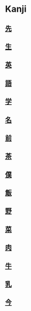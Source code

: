 
# Kanji
## [先](Kanji/kanji-dict/先.md)

## [生](Kanji/kanji-dict/生.md)

## [英](Kanji/kanji-dict/英.md)

## [語](Vocabulary/語.md)

## [学](Kanji/kanji-dict/学.md)

## [名](Kanji/kanji-dict/名.md)

## [前](Vocabulary/前.md)

## [茶](Kanji/kanji-dict/茶.md)

## [僕](Vocabulary/僕.md)

## [飯](Kanji/kanji-dict/飯.md)

## [野](Kanji/kanji-dict/野.md)

## [菜](Kanji/kanji-dict/菜.md)

## [肉](Vocabulary/肉.md)

## [牛](Kanji/kanji-dict/牛.md)

## [乳](Kanji/kanji-dict/乳.md)

## [今](Vocabulary/今.md)